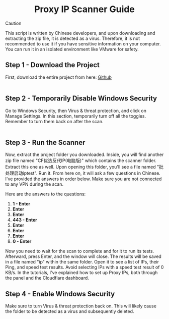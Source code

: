 <h1 align="center">Proxy IP Scanner Guide</h1>

> [!CAUTION]
> This script is written by Chinese developers, and upon downloading and extracting the zip file, it is detected as a virus. Therefore, it is not recommended to use it if you have sensitive information on your computer. You can run it in an isolated environment like VMware for safety.


## Step 1 - Download the Project
First, download the entire project from here: [Github](https://github.com/bia-pain-bache/BPB-Worker-Panel/archive/refs/heads/main.zip)
<br><br>
## Step 2 - Temporarily Disable Windows Security
Go to Windows Security, then Virus & threat protection, and click on Manage Settings. In this section, temporarily turn off all the toggles. Remember to turn them back on after the scan.
<br><br>
## Step 3 - Run the Scanner
Now, extract the project folder you downloaded. Inside, you will find another zip file named "CF优选反代IP(电脑版)" which contains the scanner folder. Extract this one as well.
Upon opening this folder, you'll see a file named "批处理启动iptest". Run it. From here on, it will ask a few questions in Chinese. I've provided the answers in order below. Make sure you are not connected to any VPN during the scan.

Here are the answers to the questions:

<ol>
  <li><strong>1 - Enter</strong></li>
  <li><strong>Enter</strong></li>
  <li><strong>Enter</strong></li>
  <li><strong>443 - Enter</strong></li>
  <li><strong>Enter</strong></li>
  <li><strong>Enter</strong></li>
  <li><strong>Enter</strong></li>
  <li><strong>0 - Enter</strong></li>
</ol>

Now you need to wait for the scan to complete and for it to run its tests. Afterward, press Enter, and the window will close. The results will be saved in a file named "ip" within the same folder. Open it to see a list of IPs, their Ping, and speed test results. Avoid selecting IPs with a speed test result of 0 KB/s. In the tutorials, I've explained how to set up Proxy IPs, both through the panel and the Cloudflare dashboard.

## Step 4 - Enable Windows Security

Make sure to turn Virus & threat protection back on. This will likely cause the folder to be detected as a virus and subsequently deleted.
